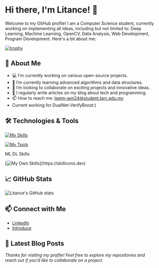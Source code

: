   # Hi there, I'm Litance! 👋

Welcome to my GitHub profile! I am a Computer Science student, currently working on implementing all ideas, including but not limited to: Deep Learning, Machine Learning, OpenCV, Data Analysis, Web Development, Program Development. Here's a bit about me:

[![trophy](https://github-profile-trophy.vercel.app/?username=litance)](https://github.com/ryo-ma/github-profile-trophy)

## 🚀 About Me

- 💻 I'm currently working on various open-source projects.
- 🌱 I’m currently learning advanced algorithms and data structures.
- 👯 I’m looking to collaborate on exciting projects and innovative ideas.
- 📝 I regularly write articles on my blog about tech and programming.
- 📫 How to reach me: [leejm-wm24@student.tarc.edu.my](mailto:leejm-wm24@student.tarc.edu.my)
- Current working for DualNet-VerifyBoost:) 

## 🛠️ Technologies & Tools
[![My Skills](https://skillicons.dev/icons?i=js,html,css,cpp,python,java,mysql)](https://skillicons.dev)

[![My Tools](https://skillicons.dev/icons?i=anaconda,ubuntu,git,github,linux,pycharm,visualstudio,vscode)](https://skillicons.dev)

ML.DL Skills

[![My Own Skills](https://skillicons.dev/icons?i=matlab,opencv,pytorch,sklearn,tensorflow,)](https://skillicons.dev)

## 📈 GitHub Stats

![Litance's GitHub stats](https://github-readme-stats.vercel.app/api?username=litance&show_icons=true&theme=radical)

## 📫 Connect with Me

- [LinkedIn](www.linkedin.com/in/jia-ming-lee-5a34b033a)
- [Introduce](https://litance.me/)

## 📝 Latest Blog Posts

<!-- BLOG-POST-LIST:START -->
<!-- BLOG-POST-LIST:END -->

*Thanks for visiting my profile! Feel free to explore my repositories and reach out if you’d like to collaborate on a project.*
